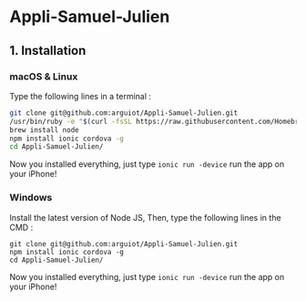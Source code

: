 # Appli-Samuel-Julien
## 1. Installation
### macOS & Linux
Type the following lines in a terminal :
```Bash
git clone git@github.com:arguiot/Appli-Samuel-Julien.git
/usr/bin/ruby -e "$(curl -fsSL https://raw.githubusercontent.com/Homebrew/install/master/install)"
brew install node
npm install ionic cordova -g
cd Appli-Samuel-Julien/
```
Now you installed everything, just type `ionic run -device` run the app on your iPhone!
### Windows
Install the latest version of Node JS,
Then, type the following lines in the CMD :
```
git clone git@github.com:arguiot/Appli-Samuel-Julien.git
npm install ionic cordova -g
cd Appli-Samuel-Julien/
```
Now you installed everything, just type `ionic run -device` run the app on your iPhone!
